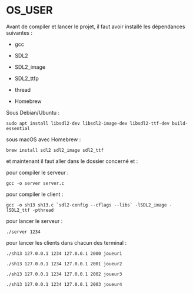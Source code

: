 # OS_USER
Avant de compiler et lancer le projet, il faut avoir installé les dépendances suivantes :

- gcc

- SDL2

- SDL2_image

- SDL2_ttfp

- thread

- Homebrew

Sous Debian/Ubuntu :

```sudo apt install libsdl2-dev libsdl2-image-dev libsdl2-ttf-dev build-essential```

sous macOS avec Homebrew :

```brew install sdl2 sdl2_image sdl2_ttf```

et maintenant il faut aller dans le dossier concerné et :

pour compiler le serveur :

```gcc -o server server.c```

pour compiler le client : 

```gcc -o sh13 sh13.c `sdl2-config --cflags --libs` -lSDL2_image -lSDL2_ttf -pthread```


pour lancer le serveur : 

```./server 1234```

pour lancer les clients dans chacun des terminal : 

```./sh13 127.0.0.1 1234 127.0.0.1 2000 joueur1```

```./sh13 127.0.0.1 1234 127.0.0.1 2001 joueur2```

```./sh13 127.0.0.1 1234 127.0.0.1 2002 joueur3```

```./sh13 127.0.0.1 1234 127.0.0.1 2003 joueur4```
